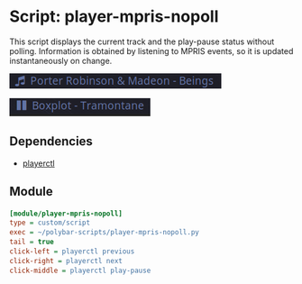 # Script: player-mpris-nopoll

This script displays the current track and the play-pause status without polling. Information is obtained by listening to MPRIS events, so it is updated instantaneously on change.

![player-mpris-nopoll](screenshots/1.png)

![player-mpris-nopoll](screenshots/2.png)


## Dependencies

* [playerctl](https://github.com/acrisci/playerctl)


## Module
```ini
[module/player-mpris-nopoll]
type = custom/script
exec = ~/polybar-scripts/player-mpris-nopoll.py
tail = true
click-left = playerctl previous
click-right = playerctl next
click-middle = playerctl play-pause
```
